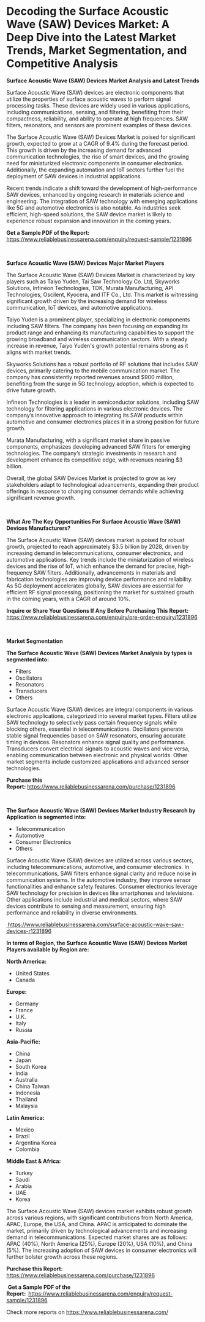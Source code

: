 <p><h1>Decoding the Surface Acoustic Wave (SAW) Devices Market: A Deep Dive into the Latest Market Trends, Market Segmentation, and Competitive Analysis</h1></p><p><strong>Surface Acoustic Wave (SAW) Devices Market Analysis and Latest Trends</strong></p>
<p><p>Surface Acoustic Wave (SAW) devices are electronic components that utilize the properties of surface acoustic waves to perform signal processing tasks. These devices are widely used in various applications, including communications, sensing, and filtering, benefiting from their compactness, reliability, and ability to operate at high frequencies. SAW filters, resonators, and sensors are prominent examples of these devices.</p><p>The Surface Acoustic Wave (SAW) Devices Market is poised for significant growth, expected to grow at a CAGR of 9.4% during the forecast period. This growth is driven by the increasing demand for advanced communication technologies, the rise of smart devices, and the growing need for miniaturized electronic components in consumer electronics. Additionally, the expanding automation and IoT sectors further fuel the deployment of SAW devices in industrial applications.</p><p>Recent trends indicate a shift toward the development of high-performance SAW devices, enhanced by ongoing research in materials science and engineering. The integration of SAW technology with emerging applications like 5G and automotive electronics is also notable. As industries seek efficient, high-speed solutions, the SAW device market is likely to experience robust expansion and innovation in the coming years.</p></p>
<p><strong>Get a Sample PDF of the Report:&nbsp;</strong> <a href="https://www.reliablebusinessarena.com/enquiry/request-sample/1231896?utm_campaign=2299&utm_medium=2&utm_source=Github&utm_content=ia&utm_term=13022025&utm_id=surface-acoustic-wave-saw-devices">https://www.reliablebusinessarena.com/enquiry/request-sample/1231896</a></p>
<p>&nbsp;</p>
<p><strong>Surface Acoustic Wave (SAW) Devices Major Market Players</strong></p>
<p><p>The Surface Acoustic Wave (SAW) Devices Market is characterized by key players such as Taiyo Yuden, Tai Saw Technology Co. Ltd, Skyworks Solutions, Infineon Technologies, TDK, Murata Manufacturing, API Technologies, Oscilent, Kyocera, and ITF Co., Ltd. This market is witnessing significant growth driven by the increasing demand for wireless communication, IoT devices, and automotive applications.</p><p>Taiyo Yuden is a prominent player, specializing in electronic components including SAW filters. The company has been focusing on expanding its product range and enhancing its manufacturing capabilities to support the growing broadband and wireless communication sectors. With a steady increase in revenue, Taiyo Yuden's growth potential remains strong as it aligns with market trends.</p><p>Skyworks Solutions has a robust portfolio of RF solutions that includes SAW devices, primarily catering to the mobile communication market. The company has consistently reported revenues around $900 million, benefiting from the surge in 5G technology adoption, which is expected to drive future growth.</p><p>Infineon Technologies is a leader in semiconductor solutions, including SAW technology for filtering applications in various electronic devices. The company’s innovative approach to integrating its SAW products within automotive and consumer electronics places it in a strong position for future growth.</p><p>Murata Manufacturing, with a significant market share in passive components, emphasizes developing advanced SAW filters for emerging technologies. The company’s strategic investments in research and development enhance its competitive edge, with revenues nearing $3 billion.</p><p>Overall, the global SAW Devices Market is projected to grow as key stakeholders adapt to technological advancements, expanding their product offerings in response to changing consumer demands while achieving significant revenue growth.</p></p>
<p>&nbsp;</p>
<p><strong>What Are The Key Opportunities For Surface Acoustic Wave (SAW) Devices Manufacturers?</strong></p>
<p><p>The Surface Acoustic Wave (SAW) devices market is poised for robust growth, projected to reach approximately $3.5 billion by 2028, driven by increasing demand in telecommunications, consumer electronics, and automotive applications. Key trends include the miniaturization of wireless devices and the rise of IoT, which enhance the demand for precise, high-frequency SAW filters. Additionally, advancements in materials and fabrication technologies are improving device performance and reliability. As 5G deployment accelerates globally, SAW devices are essential for efficient RF signal processing, positioning the market for sustained growth in the coming years, with a CAGR of around 10%.</p></p>
<p><strong>Inquire or Share Your Questions If Any Before Purchasing This Report:</strong> <a href="https://www.reliablebusinessarena.com/enquiry/pre-order-enquiry/1231896?utm_campaign=2299&utm_medium=2&utm_source=Github&utm_content=ia&utm_term=13022025&utm_id=surface-acoustic-wave-saw-devices">https://www.reliablebusinessarena.com/enquiry/pre-order-enquiry/1231896</a></p>
<p>&nbsp;</p>
<p><strong>Market Segmentation</strong></p>
<p><strong>The Surface Acoustic Wave (SAW) Devices Market Analysis by types is segmented into:</strong></p>
<p><ul><li>Filters</li><li>Oscillators</li><li>Resonators</li><li>Transducers</li><li>Others</li></ul></p>
<p><p>Surface Acoustic Wave (SAW) devices are integral components in various electronic applications, categorized into several market types. Filters utilize SAW technology to selectively pass certain frequency signals while blocking others, essential in telecommunications. Oscillators generate stable signal frequencies based on SAW resonators, ensuring accurate timing in devices. Resonators enhance signal quality and performance. Transducers convert electrical signals to acoustic waves and vice versa, enabling communication between electronic and physical worlds. Other market segments include customized applications and advanced sensor technologies.</p></p>
<p><strong>Purchase this Report:&nbsp;</strong><a href="https://www.reliablebusinessarena.com/purchase/1231896?utm_campaign=2299&utm_medium=2&utm_source=Github&utm_content=ia&utm_term=13022025&utm_id=surface-acoustic-wave-saw-devices">https://www.reliablebusinessarena.com/purchase/1231896</a></p>
<p>&nbsp;</p>
<p><strong>The Surface Acoustic Wave (SAW) Devices Market Industry Research by Application is segmented into:</strong></p>
<p><ul><li>Telecommunication</li><li>Automotive</li><li>Consumer Electronics</li><li>Others</li></ul></p>
<p><p>Surface Acoustic Wave (SAW) devices are utilized across various sectors, including telecommunications, automotive, and consumer electronics. In telecommunications, SAW filters enhance signal clarity and reduce noise in communication systems. In the automotive industry, they improve sensor functionalities and enhance safety features. Consumer electronics leverage SAW technology for precision in devices like smartphones and televisions. Other applications include industrial and medical sectors, where SAW devices contribute to sensing and measurement, ensuring high performance and reliability in diverse environments.</p></p>
<p><a href="https://www.reliablebusinessarena.com/surface-acoustic-wave-saw-devices-r1231896?utm_campaign=2299&utm_medium=2&utm_source=Github&utm_content=ia&utm_term=13022025&utm_id=surface-acoustic-wave-saw-devices">&nbsp;https://www.reliablebusinessarena.com/surface-acoustic-wave-saw-devices-r1231896</a></p>
<p><strong>In terms of Region, the Surface Acoustic Wave (SAW) Devices Market Players available by Region are:</strong></p>
<p>
    <p> <strong> North America: </strong>
        <ul>
            <li>United States</li>
            <li>Canada</li>
        </ul>
        </p> 
    <p> <strong> Europe: </strong>
        <ul>
            <li>Germany</li>
            <li>France</li>
            <li>U.K.</li>
            <li>Italy</li>
            <li>Russia</li>
        </ul>
        </p> 
    <p> <strong> Asia-Pacific: </strong>
        <ul>
            <li>China</li>
            <li>Japan</li>
            <li>South Korea</li>
            <li>India</li>
            <li>Australia</li>
            <li>China Taiwan</li>
            <li>Indonesia</li>
            <li>Thailand</li>
            <li>Malaysia</li>
        </ul>
        </p> 
    <p> <strong> Latin America: </strong>
        <ul>
            <li>Mexico</li>
            <li>Brazil</li>
            <li>Argentina Korea</li>
            <li>Colombia</li>
        </ul>
        </p> 
    <p> <strong> Middle East & Africa: </strong>
        <ul>
            <li>Turkey</li>
            <li>Saudi</li>
            <li>Arabia</li>
            <li>UAE</li>
            <li>Korea</li>
        </ul>
    </p>
    </p>
<p><p>The Surface Acoustic Wave (SAW) devices market exhibits robust growth across various regions, with significant contributions from North America, APAC, Europe, the USA, and China. APAC is anticipated to dominate the market, primarily driven by technological advancements and increasing demand in telecommunications. Expected market shares are as follows: APAC (40%), North America (25%), Europe (20%), USA (10%), and China (5%). The increasing adoption of SAW devices in consumer electronics will further bolster growth across these regions.</p></p>
<p><strong>Purchase this Report: </strong><a href="https://www.reliablebusinessarena.com/purchase/1231896?utm_campaign=2299&utm_medium=2&utm_source=Github&utm_content=ia&utm_term=13022025&utm_id=surface-acoustic-wave-saw-devices">https://www.reliablebusinessarena.com/purchase/1231896</a></p>
<p>&nbsp;<strong>Get a Sample PDF of the Report:&nbsp;&nbsp;</strong><a href="https://www.reliablebusinessarena.com/enquiry/request-sample/1231896?utm_campaign=2299&utm_medium=2&utm_source=Github&utm_content=ia&utm_term=13022025&utm_id=surface-acoustic-wave-saw-devices">https://www.reliablebusinessarena.com/enquiry/request-sample/1231896</a></p>
<p><strong></strong></p>
<p>Check more reports on <a href="https://www.reliablebusinessarena.com/?utm_campaign=2299&utm_medium=2&utm_source=Github&utm_content=ia&utm_term=13022025&utm_id=surface-acoustic-wave-saw-devices">https://www.reliablebusinessarena.com/</a></p>